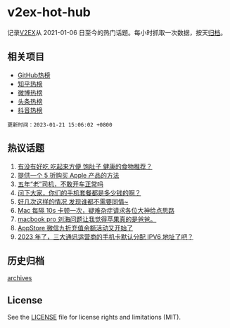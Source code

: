 # v2ex-hot-hub

 记录[V2EX](https://www.v2ex.com/)从 2021-01-06 日至今的热门话题。每小时抓取一次数据，按天[归档](archives)。
 
 ## 相关项目

- [GitHub热榜](https://github.com/lonnyzhang423/github-hot-hub)
- [知乎热榜](https://github.com/lonnyzhang423/zhihu-hot-hub)
- [微博热榜](https://github.com/lonnyzhang423/weibo-hot-hub)
- [头条热榜](https://github.com/lonnyzhang423/toutiao-hot-hub)
- [抖音热榜](https://github.com/lonnyzhang423/douyin-hot-hub)


 `更新时间：2023-01-21 15:06:02 +0800`

## 热议话题

1. [有没有好吃 吃起来方便 饱肚子 健康的食物推荐？](https://www.v2ex.com/t/910081)
1. [提供一个 5 折购买 Apple 产品的方法](https://www.v2ex.com/t/910121)
1. [五年“老”司机，不敢开车正常吗](https://www.v2ex.com/t/910100)
1. [问下大家，你们的手机套餐都是多少钱的啊？](https://www.v2ex.com/t/910133)
1. [好几次这样的情况 发现谁都不需要同情~](https://www.v2ex.com/t/910090)
1. [Mac 每隔 10s 卡顿一次，疑难杂症请求各位大神给点思路](https://www.v2ex.com/t/910082)
1. [macbook pro 刘海问题让我觉得苹果真的是爸爸。](https://www.v2ex.com/t/910067)
1. [AppStore 微信九折充值余额活动又开始了](https://www.v2ex.com/t/910102)
1. [2023 年了，三大通讯运营商的手机卡默认分配 IPV6 地址了吧？](https://www.v2ex.com/t/910127)

## 历史归档

[archives](archives)

## License

See the [LICENSE](LICENSE) file for license rights and limitations (MIT).
